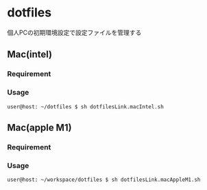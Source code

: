 # dotfiles

個人PCの初期環境設定で設定ファイルを管理する

## Mac(intel)
### Requirement

### Usage

```ShellSession
user@host: ~/dotfiles $ sh dotfilesLink.macIntel.sh
```

## Mac(apple M1)
### Requirement

### Usage

```ShellSession
user@host: ~/workspace/dotfiles $ sh dotfilesLink.macAppleM1.sh
```
